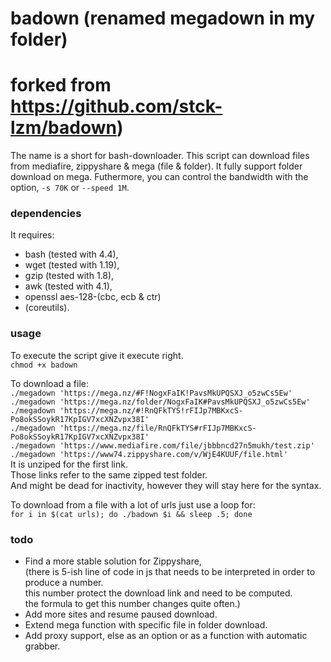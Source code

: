 # badown (renamed megadown in my folder)
# forked from https://github.com/stck-lzm/badown)

The name is a short for bash-downloader.
This script can download files from mediafire, zippyshare & mega (file & folder).
It fully support folder download on mega.
Futhermore, you can control the bandwidth with the option, `-s 70K` or `--speed 1M`.

### dependencies
It requires:
* bash (tested with 4.4), 
* wget (tested with 1.19), 
* gzip (tested with 1.8),
* awk  (tested with 4.1),
* openssl aes-128-(cbc, ecb & ctr)
* (coreutils).

### usage
To execute the script give it execute right.  
`chmod +x badown`
  
To download a file:  
`./megadown 'https://mega.nz/#F!NogxFaIK!PavsMkUPQSXJ_o5zwCs5Ew'`  
`./megadown 'https://mega.nz/folder/NogxFaIK#PavsMkUPQSXJ_o5zwCs5Ew'`  
`./megadown 'https://mega.nz/#!RnQFkTYS!rFIJp7MBKxcS-Po8okSSoykR17KpIGV7xcXNZvpx38I'`  
`./megadown 'https://mega.nz/file/RnQFkTYS#rFIJp7MBKxcS-Po8okSSoykR17KpIGV7xcXNZvpx38I'`  
`./megadown 'https://www.mediafire.com/file/jbbbncd27n5mukh/test.zip'`  
`./megadown 'https://www74.zippyshare.com/v/WjE4KUUF/file.html'`  
It is unziped for the first link.  
Those links refer to the same zipped test folder.  
And might be dead for inactivity, however they will stay here for the syntax.  
  
To download from a file with a lot of urls just use a loop for:  
`for i in $(cat urls); do ./badown $i && sleep .5; done`  

### todo
- Find a more stable solution for Zippyshare,   
(there is 5-ish line of code in js that needs to be interpreted in order to produce a number.  
this number protect the download link and need to be computed.  
the formula to get this number changes quite often.)
- Add more sites and resume paused download.  
- Extend mega function with specific file in folder download.  
- Add proxy support, else as an option or as a function with automatic grabber.  
